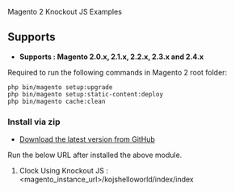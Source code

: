 Magento 2 Knockout JS Examples

## Supports

- <b>Supports : Magento 2.0.x, 2.1.x, 2.2.x, 2.3.x and 2.4.x</b>

Required to run the following commands in Magento 2 root folder:

```
php bin/magento setup:upgrade
php bin/magento setup:static-content:deploy
php bin/magento cache:clean
```

### Install via zip

* [Download the latest version from GitHub](https://github.com/vrajeshpatel4u/v4u-magento2-knockoutjs)

Run the below URL after installed the above module.

1. Clock Using Knockout JS : <magento_instance_url>/kojshelloworld/index/index
